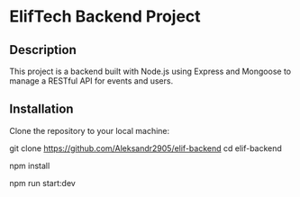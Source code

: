 # ElifTech Backend Project

## Description

This project is a backend built with Node.js using Express and Mongoose to manage a RESTful API for events and users.

## Installation

Clone the repository to your local machine:

git clone https://github.com/Aleksandr2905/elif-backend
cd elif-backend

npm install

npm run start:dev
